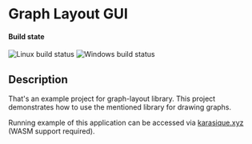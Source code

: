 # Graph Layout GUI

#### Build state

![Linux build status](https://github.com/Kickoman/graph-layout-gui/actions/workflows/build_linux.yml/badge.svg)
![Windows build status](https://github.com/Kickoman/graph-layout-gui/actions/workflows/build_windows.yml/badge.svg)

## Description

That's an example project for graph-layout library.
This project demonstrates how to use the mentioned library
for drawing graphs.

Running example of this application can be accessed via [karasique.xyz](https://karasique.xyz/userspace/graph/) (WASM support required).
